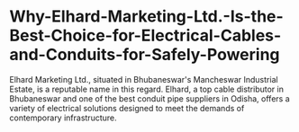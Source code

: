 # Why-Elhard-Marketing-Ltd.-Is-the-Best-Choice-for-Electrical-Cables-and-Conduits-for-Safely-Powering
Elhard Marketing Ltd., situated in Bhubaneswar's Mancheswar Industrial Estate, is a reputable name in this regard. Elhard, a top cable distributor in Bhubaneswar and one of the best conduit pipe suppliers in Odisha, offers a variety of electrical solutions designed to meet the demands of contemporary infrastructure.
